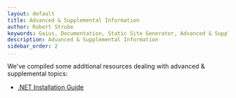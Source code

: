 ```yaml
---
layout: default
title: Advanced & Supplemental Information
author: Robert Strube
keywords: Gaius, Documentation, Static Site Generator, Advanced & Supplemental Information
description: Advanced & Supplemental Information
sidebar_order: 2
...
```


We've compiled some additional resources dealing with advanced & supplemental topics:

* [.NET Installation Guide]({{site.url}}/pages/advanced-supplemental-info/dotnet-installation)
